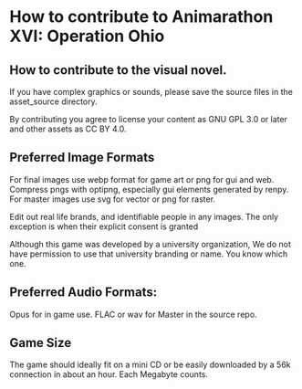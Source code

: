 # How to contribute to Animarathon XVI: Operation Ohio

## How to contribute to the visual novel.

If you have complex graphics or sounds,
please save the source files in the asset_source directory.

By contributing you agree to license your content as GNU GPL 3.0 or later 
and other assets as CC BY 4.0.

## Preferred Image Formats

For final images use webp format for game art or png for gui and web.
Compress pngs with optipng, especially gui elements generated by renpy.
For master images use svg for vector or png for raster.

Edit out real life brands, and identifiable people in any images.
The only exception is when their explicit consent is granted

Although this game was developed by a university organization,
We do not have permission to use that university branding or name. 
You know which one.

## Preferred Audio Formats:

Opus for in game use. FLAC or wav for Master in the source repo.

## Game Size

The game should ideally fit on a mini CD
or be easily downloaded by a 56k connection in about an hour.
Each Megabyte counts.
